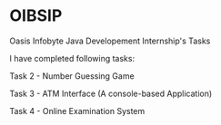 # OIBSIP
Oasis Infobyte Java Developement Internship's Tasks

I have completed following tasks:

Task 2 - Number Guessing Game

Task 3 - ATM Interface (A console-based Application)

Task 4 - Online Examination System
